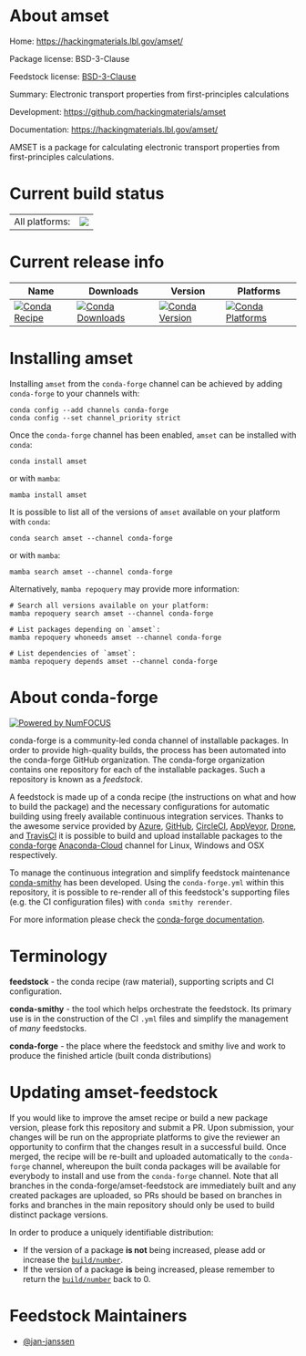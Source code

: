 About amset
===========

Home: https://hackingmaterials.lbl.gov/amset/

Package license: BSD-3-Clause

Feedstock license: [BSD-3-Clause](https://github.com/conda-forge/amset-feedstock/blob/main/LICENSE.txt)

Summary: Electronic transport properties from first-principles calculations

Development: https://github.com/hackingmaterials/amset

Documentation: https://hackingmaterials.lbl.gov/amset/

AMSET is a package for calculating electronic transport properties
from first-principles calculations.


Current build status
====================


<table><tr><td>All platforms:</td>
    <td>
      <a href="https://dev.azure.com/conda-forge/feedstock-builds/_build/latest?definitionId=11393&branchName=main">
        <img src="https://dev.azure.com/conda-forge/feedstock-builds/_apis/build/status/amset-feedstock?branchName=main">
      </a>
    </td>
  </tr>
</table>

Current release info
====================

| Name | Downloads | Version | Platforms |
| --- | --- | --- | --- |
| [![Conda Recipe](https://img.shields.io/badge/recipe-amset-green.svg)](https://anaconda.org/conda-forge/amset) | [![Conda Downloads](https://img.shields.io/conda/dn/conda-forge/amset.svg)](https://anaconda.org/conda-forge/amset) | [![Conda Version](https://img.shields.io/conda/vn/conda-forge/amset.svg)](https://anaconda.org/conda-forge/amset) | [![Conda Platforms](https://img.shields.io/conda/pn/conda-forge/amset.svg)](https://anaconda.org/conda-forge/amset) |

Installing amset
================

Installing `amset` from the `conda-forge` channel can be achieved by adding `conda-forge` to your channels with:

```
conda config --add channels conda-forge
conda config --set channel_priority strict
```

Once the `conda-forge` channel has been enabled, `amset` can be installed with `conda`:

```
conda install amset
```

or with `mamba`:

```
mamba install amset
```

It is possible to list all of the versions of `amset` available on your platform with `conda`:

```
conda search amset --channel conda-forge
```

or with `mamba`:

```
mamba search amset --channel conda-forge
```

Alternatively, `mamba repoquery` may provide more information:

```
# Search all versions available on your platform:
mamba repoquery search amset --channel conda-forge

# List packages depending on `amset`:
mamba repoquery whoneeds amset --channel conda-forge

# List dependencies of `amset`:
mamba repoquery depends amset --channel conda-forge
```


About conda-forge
=================

[![Powered by
NumFOCUS](https://img.shields.io/badge/powered%20by-NumFOCUS-orange.svg?style=flat&colorA=E1523D&colorB=007D8A)](https://numfocus.org)

conda-forge is a community-led conda channel of installable packages.
In order to provide high-quality builds, the process has been automated into the
conda-forge GitHub organization. The conda-forge organization contains one repository
for each of the installable packages. Such a repository is known as a *feedstock*.

A feedstock is made up of a conda recipe (the instructions on what and how to build
the package) and the necessary configurations for automatic building using freely
available continuous integration services. Thanks to the awesome service provided by
[Azure](https://azure.microsoft.com/en-us/services/devops/), [GitHub](https://github.com/),
[CircleCI](https://circleci.com/), [AppVeyor](https://www.appveyor.com/),
[Drone](https://cloud.drone.io/welcome), and [TravisCI](https://travis-ci.com/)
it is possible to build and upload installable packages to the
[conda-forge](https://anaconda.org/conda-forge) [Anaconda-Cloud](https://anaconda.org/)
channel for Linux, Windows and OSX respectively.

To manage the continuous integration and simplify feedstock maintenance
[conda-smithy](https://github.com/conda-forge/conda-smithy) has been developed.
Using the ``conda-forge.yml`` within this repository, it is possible to re-render all of
this feedstock's supporting files (e.g. the CI configuration files) with ``conda smithy rerender``.

For more information please check the [conda-forge documentation](https://conda-forge.org/docs/).

Terminology
===========

**feedstock** - the conda recipe (raw material), supporting scripts and CI configuration.

**conda-smithy** - the tool which helps orchestrate the feedstock.
                   Its primary use is in the construction of the CI ``.yml`` files
                   and simplify the management of *many* feedstocks.

**conda-forge** - the place where the feedstock and smithy live and work to
                  produce the finished article (built conda distributions)


Updating amset-feedstock
========================

If you would like to improve the amset recipe or build a new
package version, please fork this repository and submit a PR. Upon submission,
your changes will be run on the appropriate platforms to give the reviewer an
opportunity to confirm that the changes result in a successful build. Once
merged, the recipe will be re-built and uploaded automatically to the
`conda-forge` channel, whereupon the built conda packages will be available for
everybody to install and use from the `conda-forge` channel.
Note that all branches in the conda-forge/amset-feedstock are
immediately built and any created packages are uploaded, so PRs should be based
on branches in forks and branches in the main repository should only be used to
build distinct package versions.

In order to produce a uniquely identifiable distribution:
 * If the version of a package **is not** being increased, please add or increase
   the [``build/number``](https://docs.conda.io/projects/conda-build/en/latest/resources/define-metadata.html#build-number-and-string).
 * If the version of a package **is** being increased, please remember to return
   the [``build/number``](https://docs.conda.io/projects/conda-build/en/latest/resources/define-metadata.html#build-number-and-string)
   back to 0.

Feedstock Maintainers
=====================

* [@jan-janssen](https://github.com/jan-janssen/)

